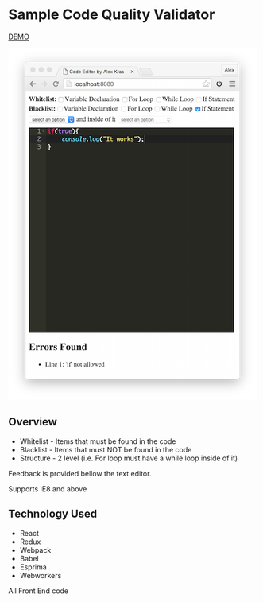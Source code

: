 # Sample Code Quality Validator

[DEMO](http://akras14.github.io/code-validator/)

![demo](./demo.png)

## Overview

- Whitelist - Items that must be found in the code
- Blacklist - Items that must NOT be found in the code
- Structure - 2 level (i.e. For loop must have a while loop inside of it)

Feedback is provided bellow the text editor.

Supports IE8 and above

## Technology Used

 - React
 - Redux
 - Webpack
 - Babel
 - Esprima
 - Webworkers

All Front End code

